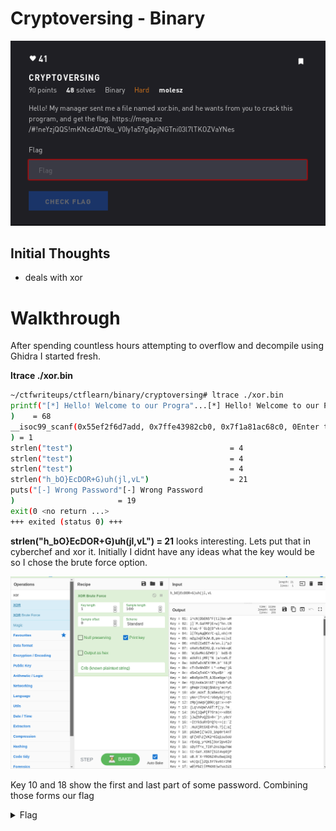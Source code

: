# Cryptoversing - Binary

![Title](images/title.png)

## Initial Thoughts

* deals with xor

# Walkthrough

After spending countless hours attempting to overflow and decompile using Ghidra I started fresh.

__ltrace ./xor.bin__

```bash
~/ctfwriteups/ctflearn/binary/cryptoversing# ltrace ./xor.bin
printf("[*] Hello! Welcome to our Progra"...[*] Hello! Welcome to our Program!
)    = 68
__isoc99_scanf(0x55ef2f6d7add, 0x7ffe43982cb0, 0x7f1a81ac68c0, 0Enter the password to contiune:  test
) = 1
strlen("test")                                   = 4
strlen("test")                                   = 4
strlen("test")                                   = 4
strlen("h_bO}EcDOR+G)uh(jl,vL")                  = 21
puts("[-] Wrong Password"[-] Wrong Password
)                       = 19
exit(0 <no return ...>
+++ exited (status 0) +++
```

__strlen("h_bO}EcDOR+G)uh(jl,vL")                  = 21__ looks interesting. Lets put that in cyberchef and xor it. Initially I didnt have any ideas what the key would be so I chose the brute force option.

![Cyberchef](images/cyberchef.png)

Key 10 and 18 show the first and last part of some password. Combining those forms our flag

<details>
	<summary>Flag</summary>

xOr_mUsT_B3_1mp0rt4nT
</details>
